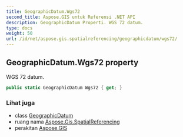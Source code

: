 ```yaml
---
title: GeographicDatum.Wgs72
second_title: Aspose.GIS untuk Referensi .NET API
description: GeographicDatum Properti. WGS 72 datum.
type: docs
weight: 50
url: /id/net/aspose.gis.spatialreferencing/geographicdatum/wgs72/
---
```

## GeographicDatum.Wgs72 property

WGS 72 datum.

```csharp
public static GeographicDatum Wgs72 { get; }
```

### Lihat juga

* class [GeographicDatum](../)
* ruang nama [Aspose.Gis.SpatialReferencing](../../geographicdatum/)
* perakitan [Aspose.GIS](../../../)


